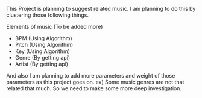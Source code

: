 This Project is planning to suggest related music.
I am planning to do this by clustering those following things.

Elements of music (To be added more)
- BPM (Using Algorithm)
- Pitch (Using Algorithm)
- Key (Using Algorithm)
- Genre (By getting api)
- Artist (By getting api)


And also I am planning to add more parameters and weight of those parameters as this project goes on.
ex) Some music genres are not that related that much. So we need to make some more deep investigation.

